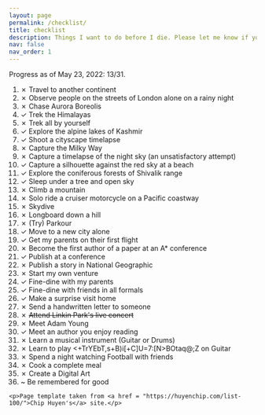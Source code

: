 ```yaml
---
layout: page
permalink: /checklist/
title: checklist
description: Things I want to do before I die. Please let me know if you have any recommendation.
nav: false
nav_order: 1
---
```


<div class="post-content">
    <p> Progress as of May 23, 2022: 13/31.</p>
    <ol>
        <li>✗ Travel to another continent </li>
        <li>✗ Observe people on the streets of London alone on a rainy night </li>
        <li>✗ Chase Aurora Boreolis </li>
        <li>✓ Trek the Himalayas </li>
        <li>✗ Trek all by yourself </li>
        <li>✓ Explore the alpine lakes of Kashmir </li>
        <li>✓ Shoot a cityscape timelapse </li>
        <li>✗ Capture the Milky Way </li>
        <li>✗ Capture a timelapse of the night sky (an unsatisfactory attempt)</li>
        <li>✓ Capture a silhouette against the red sky at a beach</li>
        <li>✓ Explore the coniferous forests of Shivalik range </li>
        <li>✓ Sleep under a tree and open sky </li>
        <li>✗ Climb a mountain </li>
        <li>✗ Solo ride a cruiser motorcycle on a Pacific coastway </li>
        <li>✗ Skydive </li>
        <li>✗ Longboard down a hill </li>
        <li>✗ (Try) Parkour </li>
        <li>✓ Move to a new city alone </li>
        <li>✓ Get my parents on their first flight </li>
        <li>✗ Become the first author of a paper at an A* conference </li>
        <li>✓ Publish at a conference </li>
        <li>✗ Publish a story in National Geographic </li>
        <li>✗ Start my own venture </li>
        <li>✓ Fine-dine with my parents </li>
        <li>✓ Fine-dine with friends in all formals </li>
        <li>✓ Make a surprise visit home </li>
        <li>✗ Send a handwritten letter to someone</li>
        <li>✗ <s>Attend Linkin Park's live concert</s></li>
        <li>✗ Meet Adam Young</li>
        <li>✓ Meet an author you enjoy reading</li>
        <li>✗ Learn a musical instrument (Guitar or Drums)</li>
        <li>✗ Learn to play <+TrYEbT,s+B)i[+C]U=7:[N>BOtaq@;Z on Guitar</li>
        <li>✗ Spend a night watching Football with friends</li>
        <li>✗ Cook a complete meal</li>
        <li>✗ Create a Digital Art</li>
        <li>~ Be remembered for good</li>
    </ol>

    <p>Page template taken from <a href = "https://huyenchip.com/list-100/">Chip Huyen's</a> site.</p>
</div>
